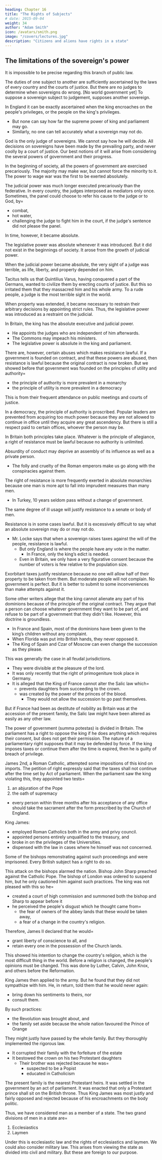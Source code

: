 ```yaml
---
heading: Chapter 16
title: "The Rights of Subjects"
# date: 2015-09-04
weight: 34
author: "Adam Smith"
icon: /avatars/smith.png
image: "/covers/lectures.jpg"
description: "Citizens and aliens have rights in a state"
---
```





## The limitations of the sovereign's power


It is impossible to be precise regarding this branch of public law. 

The duties of one subject to another are sufficiently ascertained by the laws of every country and the courts of justice. But there are no judges to determine when sovereigns do wrong. [No world government yet] To suppose a sovereign subject to judgement, supposes another sovereign.

In England it can be exactly ascertained when the king encroaches on the people's privileges, or the people on the king's privileges.
- But none can say how far the supreme power of king and parliament may go.
- Similarly, no one can tell accurately what a sovereign may not do.

God is the only judge of sovereigns. We cannot say how he will decide. All decisions on sovereigns have been made by the prevailing party, and never coolly by a court of justice. Our best notions of it will arise from considering the several powers of government and their progress.
<!-- It can give us no light into the subject. -->

In the beginning of society, all the powers of government are exercised precariously. The majority may make war, but cannot force the minority to it. The power to wage war was the first to be exerted absolutely. 

The judicial power was much longer executed precariously than the federative. In every country, the judges interposed as mediators only once. Sometimes, the panel could choose to refer his cause to the judge or to God, by= 
- combat,
- hot water,
- challenging the judge to fight him in the court, if the judge's sentence did not please the panel.

In time, however, it became absolute.

The legislative power was absolute whenever it was introduced. But it did not exist in the beginnings of society. It arose from the growth of judicial power.

When the judicial power became absolute, the very sight of a judge was terrible, as life, liberty, and property depended on him.

Tacitus tells us that Quintilius Varus, having conquered a part of the Germans, wanted to civilize them by erecting courts of justice.
But this so irritated them that they massacred him and his whole army.
To a rude people, a judge is the most terrible sight in the world.

When property was extended, it became necessary to restrain their arbitrary decisions by appointing strict rules.
Thus, the legislative power was introduced as a restraint on the judicial.

In Britain, the king has the absolute executive and judicial power. 
- He appoints the judges who are independent of him afterwards.
- The Commons may impeach his ministers.
- The legislative power is absolute in the king and parliament.

There are, however, certain abuses which makes resistance lawful. If a government is founded on contract, and that these powers are abused, then resistance is lawful because the original contract is now broken. But we showed before that government was founded on the principles of utility and authority= 
- the principle of authority is more prevalent in a monarchy
- the principle of utility is more prevalent in a democracy


<!-- , on whatever principle government is founded. -->

This is from their frequent attendance on public meetings and courts of justice.

In a democracy, the principle of authority is proscribed. Popular leaders are prevented from acquiring too much power because they are not allowed to continue in office until they acquire any great ascendency. But there is still a respect paid to certain offices, whoever the person may be.

In Britain both principles take place. Whatever is the principle of allegiance, a right of resistance must be lawful because no authority is unlimited.

Absurdity of conduct may deprive an assembly of its influence as well as a private person.
- The folly and cruelty of the Roman emperors make us go along with the conspiracies against them. 
<!-- Imprudent conduct will take away all sense of authority. -->

The right of resistance is more frequently exerted in absolute monarchies because one man is more apt to fall into imprudent measures than many men.
- In Turkey, 10 years seldom pass without a change of government.

The same degree of ill usage will justify resistance to a senate or body of men.

Resistance is in some cases lawful. But it is excessively difficult to say what an absolute sovereign may do or may not do.
- Mr. Locke says that when a sovereign raises taxes against the will of the people, resistance is lawful.
  - But only England is where the people have any vote in the matter.
    - In France, only the king’s edict is needed.
  - Even in Britain, we only have a very figurative consent because the number of voters is few relative to the population size.

Exorbitant taxes justify resistance because no one will allow half of their property to be taken from them. But moderate people will not complain. No government is perfect. But it is better to submit to some inconveniences than make attempts against it.

Some other writers allege that the king cannot alienate any part of his dominions because of the principle of the original contract. They argue that a person can choose whatever government they want to be part of, and refuse to be part of a government that they didn't like. However, this doctrine is groundless.
<!-- A people will not submit to a government that was imposed on them, --> 
- In France and Spain, most of the dominions have been given to the king’s children without any complaint.
- When Florida was put into British hands, they never opposed it.
- The King of Spain and Czar of Moscow can even change the succession as they please.

This was generally the case in all feudal jurisdictions.
- They were divisible at the pleasure of the lord.
- It was only recently that the right of primogeniture took place in Germany.
- It is alleged that the King of France cannot alter the Salic law which= 
  - prevents daughters from succeeding to the crown.
  - was created by the power of the princes of the blood.
    - They would not allow the succession to go past themselves.

But if France had been as destitute of nobility as Britain was at the accession of the present family, the Salic law might have been altered as easily as any other law.
<!-- It is hard to determine what a monarch may or may not do. -->

The power of government (summa potestas) is divided in Britain. The parliament has a right to oppose the king if he does anything which requires their consent, but does not get their permission. The nature of a parliamentary right supposes that it may be defended by force. If the king imposes taxes or continue them after the time is expired, then he is guilty of breach of privilege.

James 2nd, a Roman Catholic, attempted some impositions of this kind on imports. The petition of right expressly said that the taxes shall not continue after the time set by Act of parliament. When the parliament saw the king violating this, they appointed two tests= 
1. an abjuration of the Pope
2. the oath of supremacy
  - every person within three months after his acceptance of any office should take the sacrament after the form prescribed by the Church of England.

King James: 
- employed Roman Catholics both in the army and privy council.
- appointed persons entirely unqualified to the treasury, and
- broke in on the privileges of the Universities.
- dispensed with the law in cases where he himself was not concerned.

Some of the bishops remonstrating against such proceedings and were imprisoned. Every British subject has a right to do so. 

This attack on the bishops alarmed the nation. Bishop John Sharp preached against the Catholic Pope. The bishop of London was ordered to suspend him, but he only cautioned him against such practices. The king was not pleased with this so he= 
- created a court of high commission and summoned both the bishop and Sharp to appear before it
- he perceived the people's disgust which he thought came from= 
  - the fear of owners of the abbey lands that these would be taken away,
  - a fear of a change in the country's religion.

Therefore, James II declared that he would= 
- grant liberty of conscience to all, and
- retain every one in the possession of the Church lands.

This showed his intention to change the country's religion, which is the most difficult thing in the world. Before a religion is changed, the people's opinions must be changed. This was done by Luther, Calvin, John Knox, and others before the Reformation.

King James then applied to the army. But he found that they did not sympathize with him. He, in return, told them that he would never again: 
- bring down his sentiments to theirs, nor
- consult them.

By such practices:
- the Revolution was brought about, and
- the family set aside because the whole nation favoured the Prince of Orange

They might justly have passed by the whole family. But they thoroughly implemented the rigorous law.
- It corrupted their family with the forfeiture of the estate
- It bestowed the crown on his two Protestant daughters
  - Their brother was rejected because he was= 
    - suspected to be a Popist
    - educated in Catholicism

The present family is the nearest Protestant heirs. It was settled in the government by an act of parliament. It was enacted that only a Protestant prince shall sit on the British throne. Thus King James was most justly and fairly opposed and rejected because of his encroachments on the body politic.

Thus, we have considered man as a member of a state. The two grand divisions of men in a state are= 
1. Ecclesiastics
2. Laymen

Under this is ecclesiastic law and the rights of ecclesiastics and laymen. We could also consider military law. This arises from viewing the state as divided into civil and military. But these are foreign to our purpose.
